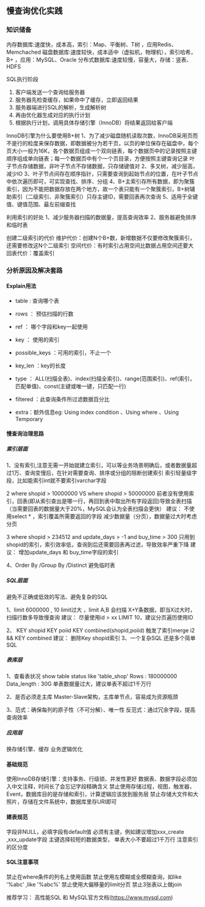 ## 慢查询优化实践

### 知识储备

内存数据库:速度快，成本高，索引：Map、平衡树、T树 ，应用Redis、Memchached
磁盘数据库:速度较快，成本适中（虚拟机，物理机），索引哈希，B+ ，应用：MySQL、Oracle
分布式数据库:速度较慢，容量大，存储：竖表、HDFS

SQL执行阶段
1. 客户端发送一个查询给服务器
2. 服务器先检查缓存，如果命中了缓存，立即返回结果
3. 服务器端进行SQL的解析，生成解析树
4. 再由优化器生成对应的执行计划
5. 根据执行计划，调用具体存储引擎（InnoDB）将结果返回给客户端


InnoDB引擎为什么要使用B+树
1、为了减少磁盘随机读取次数，InnoDB采用页而不是行的粒度来保存数据，即数据被分为若干页，以页的单位保存在磁盘中，每个页大小一般为16K，各个数据页组成一个双向链表，每个数据页中的记录按照主键顺序组成单向链表；每一个数据页中有个一个页目录，方便按照主键查询记录
叶子节点存储数据，非叶子节点不存储数据，只存储键值对
2、多叉树，减少层高，减少IO
3、叶子节点间存在顺序指针，只需要查询到起始节点的位置，在叶子节点中依次遍历即可，可实现查找、排序、分组
4、B+主索引存所有数据，即为聚簇索引，因为不能把数据存放在两个地方，故一个表只能有一个聚簇索引，B+树辅助索引（二级索引、非聚簇索引）只存主键ID，需要回表再次查询
5、适用于全键值、键值范围、最左前缀查找

利用索引的好处
1、减少服务器扫描的数据量，提高查询效率
2、服务器避免排序和临时表

创建二级索引的代价
维护代价：创建N个B+数，新增数据不仅要修改聚簇索引，还需要修改这N个二级索引
空间代价：有时索引占用空间比数据占用空间还要大
回表代价：覆盖索引


### 分析原因及解决套路

#### Explain用法
- table : 查询哪个表

- rows ： 预估扫描的行数

- ref ： 哪个字段和key一起使用

- key ： 使用的索引

- possible_keys ：可用的索引，不止一个

- key_len ：key的长度

- type ： ALL(扫描全表)、index(扫描全索引)、range(范围索引)、ref(索引，匹配单值)、const(主键或唯一键，只匹配一行)

- filtered ：此查询条件所过滤数据百分比

- extra：额外信息eg: Using index condition 、Using where 、Using Temporary


#### 慢查询治理思路

##### 索引层面

1、没有索引,注意无需一开始就建立索引，可以等业务场景明确后，或者数据量超过1万、查询变慢后，在针对需要查询、排序或分组的阻断创建索引
索引轻量级字段，比如能索引int就不要索引varchar字段

2 where shopid > 10000000 VS where shopid > 50000000
前者没有使用索引，回表(即从索引查出是哪一行，再回到表中取出所有字段返回)导致全表扫描（当需要回表的数据量大于20%，MySQL会认为全表扫描会更快）
建议：
不使用select * ，索引覆盖所需要返回的字段
减少数据量（分页），数据量过大时考虑分页

3 where shopid > 234512 and update_days > -1 and buy_time > 300
只用到shopid的索引，索引效率低，查询到后还需要回表再过滤，导致效率严重下降
建议：
增加update_days 和 buy_time字段的索引

4、Order By /Group By /Distinct 避免临时表

##### SQL层面
避免不正确或低效的写法、避免复杂的SQL

1、limit 6000000 , 10
limit过大 ，limit A,B 会扫描 X+Y条数据，即当X过大时，扫描行数多导致慢查询
建议：
尽量使用id > xx LIMIT 10，建议分页遍历使用ID

2、
KEY shopid 
KEY poiid
KEY combined(shopid,poiid)
触发了索引merge  i2 && KEY combined
建议：
删除Key shopid索引
3、一个复杂SQL 还是多个简单SQL

##### 表库层

1、查看表状况 show table status like 'table_shop'
Rows : 180000000
Data_length : 30G
单表数据量过大，建议单表不超过1千万行

2、是否必须走主库
Master-Slave架构，主库单节点，容易成为资源瓶颈

3、范式：确保每列的原子性（不可分解）、唯一性
反范式：通过冗余字段，提高查询效率


##### 应用层

换存储引擎、缓存
业务逻辑优化

#### 基础规范
使用InnoDB存储引擎：支持事务、行级锁、并发性更好
数据表、数据字段必须加入中文注释，时间长了会忘记字段精确含义
禁止使用存储过程，视图，触发器，Event，数据库目的是存储和索引，计算逻辑应该放到服务层
禁止存储大文件和大照片，存储在文件系统中，数据库里存URI即可

#### 建表规范
字段非NULL，必填字段有default值
必须有主键，例如建议增加xxx_create ,xxx_update字段
主键选择较短的数据类型，
单表大小不要超过1千万行
注意索引的区分度

#### SQL注意事项
禁止在where条件的列名上使用函数
禁止使用左模糊或全模糊查询，如like '%abc' ,like '%abc%'
禁止使用大偏移量的limit分页
禁止3张表以上做join

推荐学习：
高性能SQL 和 MySQL官方文档(https://www.mysql.com)